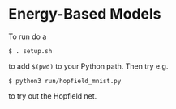 Energy-Based Models
===================

To run do a

    $ . setup.sh

to add `$(pwd)` to your Python path. Then try e.g.

    $ python3 run/hopfield_mnist.py

to try out the Hopfield net.